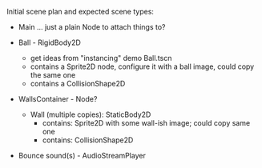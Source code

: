 
Initial scene plan and expected scene types:

- Main ... just a plain Node to attach things to?

- Ball - RigidBody2D
  - get ideas from "instancing" demo Ball.tscn
  - contains a Sprite2D node, configure it with a ball image, could copy the same one
  - contains a CollisionShape2D
- WallsContainer - Node?
  - Wall (multiple copies): StaticBody2D
    - contains: Sprite2D with some wall-ish image; could copy same one
    - contains: CollisionShape2D
- Bounce sound(s) - AudioStreamPlayer
